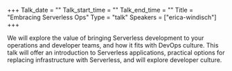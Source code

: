 +++
Talk_date = ""
Talk_start_time = ""
Talk_end_time = ""
Title = "Embracing Serverless Ops"
Type = "talk"
Speakers = ["erica-windisch"]
+++

We will explore the value of bringing Serverless development to your operations and developer teams, and how it fits with DevOps culture. This talk will offer an introduction to Serverless applications, practical options for replacing infrastructure with Serverless, and will explore developer culture.
